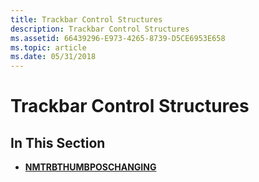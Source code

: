 ```yaml
---
title: Trackbar Control Structures
description: Trackbar Control Structures
ms.assetid: 66439296-E973-4265-8739-D5CE6953E658
ms.topic: article
ms.date: 05/31/2018
---
```


# Trackbar Control Structures

## In This Section

-   [**NMTRBTHUMBPOSCHANGING**](/windows/win32/api/commctrl/ns-commctrl-nmtrbthumbposchanging)

 

 




